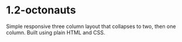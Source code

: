# 1.2-octonauts

Simple responsive three column layout that collapses to two, then one column.  Built using plain HTML and CSS.
